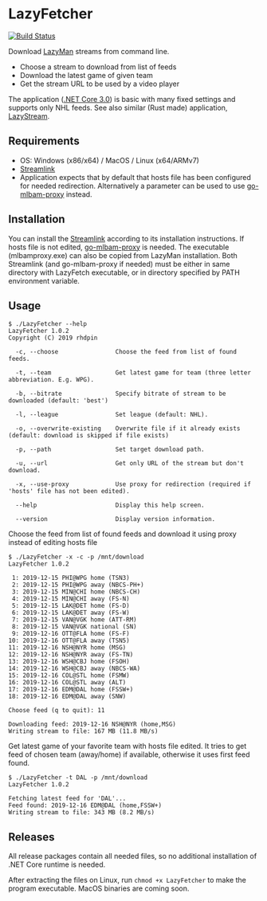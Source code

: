 # LazyFetcher
[![Build Status](https://dev.azure.com/rhdpin/rhdpin/_apis/build/status/rhdpin.lazyfetcher?branchName=master)](https://dev.azure.com/rhdpin/rhdpin/_build/latest?definitionId=1&branchName=master)

Download [LazyMan](https://github.com/StevensNJD4/LazyMan) streams from command line. 

* Choose a stream to download from list of feeds
* Download the latest game of given team
* Get the stream URL to be used by a video player

The application ([.NET Core 3.0](https://dotnet.microsoft.com/download/dotnet-core/3.0)) is basic with many fixed settings and supports only NHL feeds. See also similar (Rust made) application, [LazyStream](https://github.com/tarkah/lazystream). 

## Requirements 
* OS: Windows (x86/x64) / MacOS / Linux (x64/ARMv7)
* [Streamlink](https://github.com/streamlink/streamlink)
* Application expects that by default that hosts file has been configured for needed redirection. Alternatively a parameter can be used to use [go-mlbam-proxy](https://github.com/jwallet/go-mlbam-proxy) instead.

## Installation
You can install the [Streamlink](https://github.com/streamlink/streamlink) according to its installation instructions. If hosts file is not edited, [go-mlbam-proxy](https://github.com/jwallet/go-mlbam-proxy) is needed. The executable (mlbamproxy.exe) can also be copied from LazyMan installation. Both Streamlink (and go-mlbam-proxy if needed) must be either in same directory with LazyFetch executable, or in directory specified by PATH environment variable.

## Usage
```
$ ./LazyFetcher --help
LazyFetcher 1.0.2
Copyright (C) 2019 rhdpin

  -c, --choose                Choose the feed from list of found feeds.

  -t, --team                  Get latest game for team (three letter abbreviation. E.g. WPG).

  -b, --bitrate               Specify bitrate of stream to be downloaded (default: 'best')

  -l, --league                Set league (default: NHL).

  -o, --overwrite-existing    Overwrite file if it already exists (default: download is skipped if file exists)

  -p, --path                  Set target download path.

  -u, --url                   Get only URL of the stream but don't download.

  -x, --use-proxy             Use proxy for redirection (required if 'hosts' file has not been edited).

  --help                      Display this help screen.

  --version                   Display version information.
```

Choose the feed from list of found feeds and download it using proxy instead of editing hosts file
```
$ ./LazyFetcher -x -c -p /mnt/download
LazyFetcher 1.0.2

 1: 2019-12-15 PHI@WPG home (TSN3)
 2: 2019-12-15 PHI@WPG away (NBCS-PH+)
 3: 2019-12-15 MIN@CHI home (NBCS-CH)
 4: 2019-12-15 MIN@CHI away (FS-N)
 5: 2019-12-15 LAK@DET home (FS-D)
 6: 2019-12-15 LAK@DET away (FS-W)
 7: 2019-12-15 VAN@VGK home (ATT-RM)
 8: 2019-12-15 VAN@VGK national (SN)
 9: 2019-12-16 OTT@FLA home (FS-F)
10: 2019-12-16 OTT@FLA away (TSN5)
11: 2019-12-16 NSH@NYR home (MSG)
12: 2019-12-16 NSH@NYR away (FS-TN)
13: 2019-12-16 WSH@CBJ home (FSOH)
14: 2019-12-16 WSH@CBJ away (NBCS-WA)
15: 2019-12-16 COL@STL home (FSMW)
16: 2019-12-16 COL@STL away (ALT)
17: 2019-12-16 EDM@DAL home (FSSW+)
18: 2019-12-16 EDM@DAL away (SNW)

Choose feed (q to quit): 11

Downloading feed: 2019-12-16 NSH@NYR (home,MSG)
Writing stream to file: 167 MB (11.8 MB/s)
```
Get latest game of your favorite team with hosts file edited. It tries to get feed of chosen team (away/home) if available, otherwise it uses first feed found.
```
$ ./LazyFetcher -t DAL -p /mnt/download
LazyFetcher 1.0.2

Fetching latest feed for 'DAL'...
Feed found: 2019-12-16 EDM@DAL (home,FSSW+)
Writing stream to file: 343 MB (8.2 MB/s)
```
## Releases
All release packages contain all needed files, so no additional installation of .NET Core runtime is needed. 

After extracting the files on Linux, run `chmod +x LazyFetcher` to make the program executable. MacOS binaries are coming soon.